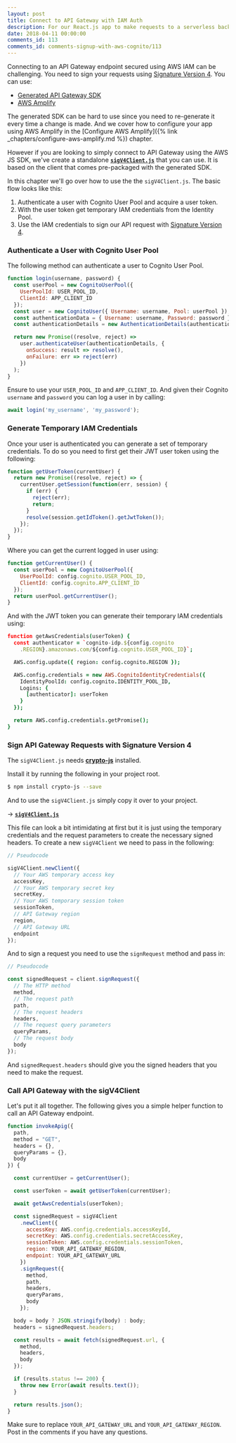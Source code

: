```yaml
---
layout: post
title: Connect to API Gateway with IAM Auth
description: For our React.js app to make requests to a serverless backend API secured using AWS IAM, we need to sign our requests using Signature Version 4. But to be able to do that we need to use our User Pool user token and get temporary IAM credentials from our Identity Pool. Using these temporary IAM credentials we can then generate the Signature Version 4 security headers and make a request using HTTP fetch.
date: 2018-04-11 00:00:00
comments_id: 113
comments_id: comments-signup-with-aws-cognito/113
---
```



Connecting to an API Gateway endpoint secured using AWS IAM can be challenging. You need to sign your requests using [Signature Version 4](http://docs.aws.amazon.com/general/latest/gr/signature-version-4.html). You can use:

- [Generated API Gateway SDK](https://docs.aws.amazon.com/apigateway/latest/developerguide/how-to-generate-sdk.html)
- [AWS Amplify](https://github.com/aws/aws-amplify)

The generated SDK can be hard to use since you need to re-generate it every time a change is made. And we cover how to configure your app using AWS Amplify in the [Configure AWS Amplify]({% link _chapters/configure-aws-amplify.md %}) chapter.

However if you are looking to simply connect to API Gateway using the AWS JS SDK, we've create a standalone [**`sigV4Client.js`**](https://github.com/AnomalyInnovations/sigV4Client) that you can use. It is based on the client that comes pre-packaged with the generated SDK.

In this chapter we'll go over how to use the the `sigV4Client.js`. The basic flow looks like this:

1. Authenticate a user with Cognito User Pool and acquire a user token.
2. With the user token get temporary IAM credentials from the Identity Pool.
3. Use the IAM credentials to sign our API request with [Signature Version 4](http://docs.aws.amazon.com/general/latest/gr/signature-version-4.html).

### Authenticate a User with Cognito User Pool

The following method can authenticate a user to Cognito User Pool.

``` js
function login(username, password) {
  const userPool = new CognitoUserPool({
    UserPoolId: USER_POOL_ID,
    ClientId: APP_CLIENT_ID
  });
  const user = new CognitoUser({ Username: username, Pool: userPool });
  const authenticationData = { Username: username, Password: password };
  const authenticationDetails = new AuthenticationDetails(authenticationData);

  return new Promise((resolve, reject) =>
    user.authenticateUser(authenticationDetails, {
      onSuccess: result => resolve(),
      onFailure: err => reject(err)
    })
  );
}
```

Ensure to use your `USER_POOL_ID` and `APP_CLIENT_ID`. And given their Cognito `username` and `password` you can log a user in by calling:

``` js
await login('my_username', 'my_password');
```

### Generate Temporary IAM Credentials

Once your user is authenticated you can generate a set of temporary credentials. To do so you need to first get their JWT user token using the following:

``` js
function getUserToken(currentUser) {
  return new Promise((resolve, reject) => {
    currentUser.getSession(function(err, session) {
      if (err) {
        reject(err);
        return;
      }
      resolve(session.getIdToken().getJwtToken());
    });
  });
}
```

Where you can get the current logged in user using:

``` js
function getCurrentUser() {
  const userPool = new CognitoUserPool({
    UserPoolId: config.cognito.USER_POOL_ID,
    ClientId: config.cognito.APP_CLIENT_ID
  });
  return userPool.getCurrentUser();
}
```

And with the JWT token you can generate their temporary IAM credentials using:

``` coffee
function getAwsCredentials(userToken) {
  const authenticator = `cognito-idp.${config.cognito
    .REGION}.amazonaws.com/${config.cognito.USER_POOL_ID}`;

  AWS.config.update({ region: config.cognito.REGION });

  AWS.config.credentials = new AWS.CognitoIdentityCredentials({
    IdentityPoolId: config.cognito.IDENTITY_POOL_ID,
    Logins: {
      [authenticator]: userToken
    }
  });

  return AWS.config.credentials.getPromise();
}
```

### Sign API Gateway Requests with Signature Version 4

The `sigV4Client.js` needs [**crypto-js**](https://github.com/brix/crypto-js) installed.

Install it by running the following in your project root.

``` bash
$ npm install crypto-js --save
```

And to use the `sigV4Client.js` simply copy it over to your project.

&rarr; [**`sigV4Client.js`**](https://raw.githubusercontent.com/AnomalyInnovations/sigV4Client/master/sigV4Client.js)

This file can look a bit intimidating at first but it is just using the temporary credentials and the request parameters to create the necessary signed headers. To create a new `sigV4Client` we need to pass in the following:

``` javascript
// Pseudocode

sigV4Client.newClient({
  // Your AWS temporary access key
  accessKey,
  // Your AWS temporary secret key
  secretKey,
  // Your AWS temporary session token
  sessionToken,
  // API Gateway region
  region,
  // API Gateway URL
  endpoint
});
```

And to sign a request you need to use the `signRequest` method and pass in:

``` javascript
// Pseudocode

const signedRequest = client.signRequest({
  // The HTTP method
  method,
  // The request path
  path,
  // The request headers
  headers,
  // The request query parameters
  queryParams,
  // The request body
  body
});
```

And `signedRequest.headers` should give you the signed headers that you need to make the request.

### Call API Gateway with the sigV4Client

Let's put it all together. The following gives you a simple helper function to call an API Gateway endpoint.

``` js
function invokeApig({
  path,
  method = "GET",
  headers = {},
  queryParams = {},
  body
}) {

  const currentUser = getCurrentUser();

  const userToken = await getUserToken(currentUser);

  await getAwsCredentials(userToken);

  const signedRequest = sigV4Client
    .newClient({
      accessKey: AWS.config.credentials.accessKeyId,
      secretKey: AWS.config.credentials.secretAccessKey,
      sessionToken: AWS.config.credentials.sessionToken,
      region: YOUR_API_GATEWAY_REGION,
      endpoint: YOUR_API_GATEWAY_URL
    })
    .signRequest({
      method,
      path,
      headers,
      queryParams,
      body
    });

  body = body ? JSON.stringify(body) : body;
  headers = signedRequest.headers;

  const results = await fetch(signedRequest.url, {
    method,
    headers,
    body
  });

  if (results.status !== 200) {
    throw new Error(await results.text());
  }

  return results.json();
}
```

Make sure to replace `YOUR_API_GATEWAY_URL` and `YOUR_API_GATEWAY_REGION`. Post in the comments if you have any questions.
